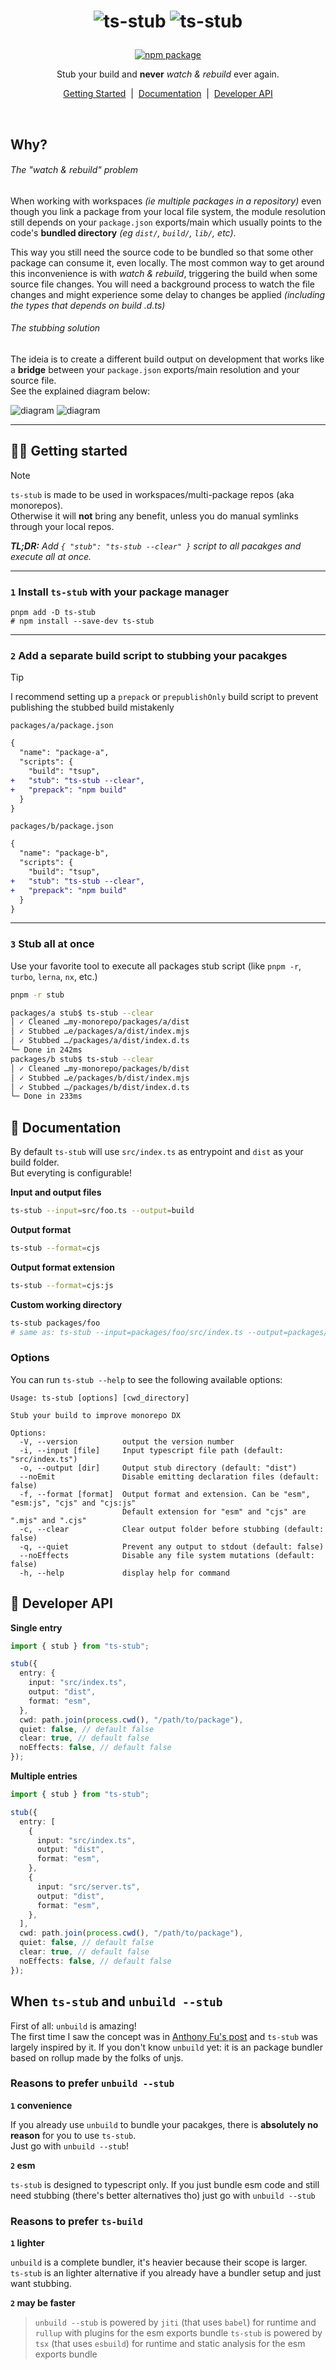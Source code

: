 <h1 align="center">

![ts-stub](.github/assets/ts-stub-dark-logo.svg#gh-dark-mode-only)
![ts-stub](.github/assets/ts-stub-light-logo.svg#gh-light-mode-only)

</h1>

<p align="center">
  <a href="https://npmjs.com/package/ts-stub">
    <img src="https://img.shields.io/npm/v/ts-stub.svg?v=1" alt="npm package">
  </a>
</p>

<p align="center">
  Stub your build and <strong>never</strong> <em>watch & rebuild</em> ever again.
</p>

<p align="center">
  <a href="#-getting-started">Getting Started</a>&nbsp;&nbsp;|&nbsp;&nbsp;<a href="#-documentation">Documentation</a>&nbsp;&nbsp;|&nbsp;&nbsp;<a href="#-developer-api">Developer API</a>
</p>

<br>

## Why?

###### The "watch & rebuild" problem

When working with workspaces _(ie multiple packages in a repository)_ even though you link a package from your local file system, the module resolution still depends on your `package.json` exports/main which usually points to the code's **bundled directory** _(eg `dist/`, `build/`, `lib/`, etc)_.

This way you still need the source code to be bundled so that some other package can consume it, even locally. The most common way to get around this inconvenience is with _watch & rebuild_, triggering the build when some source file changes. You will need a background process to watch the file changes and might experience some delay to changes be applied _(including the types that depends on build .d.ts)_

###### The stubbing solution

The ideia is to create a different build output on development that works like a **bridge** between your `package.json` exports/main resolution and your source file.  
See the explained diagram below:

<p align="center">

![diagram](.github/assets/diagram-dark.png#gh-dark-mode-only)
![diagram](.github/assets/diagram-light.png#gh-light-mode-only)

</p>

---

## 🧑‍💻 Getting started

> [!NOTE]  
> `ts-stub` is made to be used in workspaces/multi-package repos (aka monorepos).  
> Otherwise it will **not** bring any benefit, unless you do manual symlinks through your local repos.

_**TL;DR:** Add `{ "stub": "ts-stub --clear" }` script to all pacakges and execute all at once._

---

### `1` Install `ts-stub` with your package manager

```
pnpm add -D ts-stub
# npm install --save-dev ts-stub
```

---

### `2` Add a separate build script to stubbing your pacakges

> [!TIP]  
> I recommend setting up a `prepack` or `prepublishOnly` build script to prevent publishing the stubbed build mistakenly

`packages/a/package.json`

```diff
{
  "name": "package-a",
  "scripts": {
    "build": "tsup",
+   "stub": "ts-stub --clear",
+   "prepack": "npm build"
  }
}
```

`packages/b/package.json`

```diff
{
  "name": "package-b",
  "scripts": {
    "build": "tsup",
+   "stub": "ts-stub --clear",
+   "prepack": "npm build"
  }
}
```

---

### `3` Stub all at once

Use your favorite tool to execute all packages stub script (like `pnpm -r`, `turbo`, `lerna`, `nx`, etc.)

```sh
pnpm -r stub
```

```bash
packages/a stub$ ts-stub --clear
│ ✓ Cleaned …my-monorepo/packages/a/dist
│ ✓ Stubbed …e/packages/a/dist/index.mjs
│ ✓ Stubbed …/packages/a/dist/index.d.ts
└─ Done in 242ms
packages/b stub$ ts-stub --clear
│ ✓ Cleaned …my-monorepo/packages/b/dist
│ ✓ Stubbed …e/packages/b/dist/index.mjs
│ ✓ Stubbed …/packages/b/dist/index.d.ts
└─ Done in 233ms

```

## 📖 Documentation

By default `ts-stub` will use `src/index.ts` as entrypoint and `dist` as your build folder.  
But everyting is configurable!

**Input and output files**

```sh
ts-stub --input=src/foo.ts --output=build
```

**Output format**

```sh
ts-stub --format=cjs
```

**Output format extension**

```sh
ts-stub --format=cjs:js
```

**Custom working directory**

```sh
ts-stub packages/foo
# same as: ts-stub --input=packages/foo/src/index.ts --output=packages/foo/dist
```

### Options

You can run `ts-stub --help` to see the following available options:

<!-- <auto:help> -->

```
Usage: ts-stub [options] [cwd_directory]

Stub your build to improve monorepo DX

Options:
  -V, --version          output the version number
  -i, --input [file]     Input typescript file path (default: "src/index.ts")
  -o, --output [dir]     Output stub directory (default: "dist")
  --noEmit               Disable emitting declaration files (default: false)
  -f, --format [format]  Output format and extension. Can be "esm", "esm:js", "cjs" and "cjs:js"
                         Default extension for "esm" and "cjs" are ".mjs" and ".cjs"
  -c, --clear            Clear output folder before stubbing (default: false)
  -q, --quiet            Prevent any output to stdout (default: false)
  --noEffects            Disable any file system mutations (default: false)
  -h, --help             display help for command

```

<!-- </auto:help> -->

## 📃 Developer API

**Single entry**

```ts
import { stub } from "ts-stub";

stub({
  entry: {
    input: "src/index.ts",
    output: "dist",
    format: "esm",
  },
  cwd: path.join(process.cwd(), "/path/to/package"),
  quiet: false, // default false
  clear: true, // default false
  noEffects: false, // default false
});
```

**Multiple entries**

```ts
import { stub } from "ts-stub";

stub({
  entry: [
    {
      input: "src/index.ts",
      output: "dist",
      format: "esm",
    },
    {
      input: "src/server.ts",
      output: "dist",
      format: "esm",
    },
  ],
  cwd: path.join(process.cwd(), "/path/to/package"),
  quiet: false, // default false
  clear: true, // default false
  noEffects: false, // default false
});
```

## When `ts-stub` and `unbuild --stub`

First of all: `unbuild` is amazing!  
The first time I saw the concept was in [Anthony Fu's post](https://antfu.me/posts/publish-esm-and-cjs) and `ts-stub` was largely inspired by it.
If you don't know `unbuild` yet: it is an package bundler based on rollup made by the folks of unjs.

### Reasons to prefer `unbuild --stub`

**`1` convenience**

If you already use `unbuild` to bundle your pacakges, there is **absolutely no reason** for you to use `ts-stub`.  
Just go with `unbuild --stub`!

**`2` esm**

`ts-stub` is designed to typescript only. If you just bundle esm code and still need stubbing (there's better alternatives tho) just go with `unbuild --stub`

### Reasons to prefer `ts-build`

**`1` lighter**

`unbuild` is a complete bundler, it's heavier because their scope is larger.  
`ts-stub` is an lighter alternative if you already have a bundler setup and just want stubbing.

**`2` may be faster**

> `unbuild --stub` is powered by `jiti` (that uses `babel`) for runtime and `rullup` with plugins for the esm exports bundle
> `ts-stub` is powered by `tsx` (that uses `esbuild`) for runtime and static analysis for the esm exports bundle
